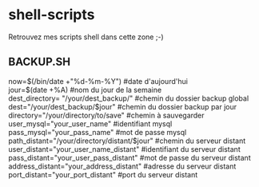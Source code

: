 # shell-scripts

Retrouvez mes scripts shell dans cette zone ;-) 

<h2>BACKUP.SH</h2>
<p>
now=$(/bin/date +"%d-%m-%Y") #date d'aujourd'hui<br />
jour=$(date +%A) #nom du jour de la semaine<br />
dest_directory= "/your/dest_backup/" #chemin du dossier backup global<br />
dest="/your/dest_backup/$jour" #chemin du dossier backup par jour<br />
directory="/your/directory/to/save" #chemin à sauvegarder<br />
user_mysql="your_user_name" #identifiant mysql<br />
pass_mysql="your_pass_name" #mot de passe mysql<br />
path_distant="/your/directory/distant/$jour" #chemin du serveur distant<br />
user_distant="your_user_name_distant" #identifiant du serveur distant<br />
pass_distant="your_user_pass_distant" #mot de passe du serveur distant<br />
address_distant="your_address_distant" #adresse du serveur distant<br />
port_distant="your_port_distant" #port du serveur distant
</p>
